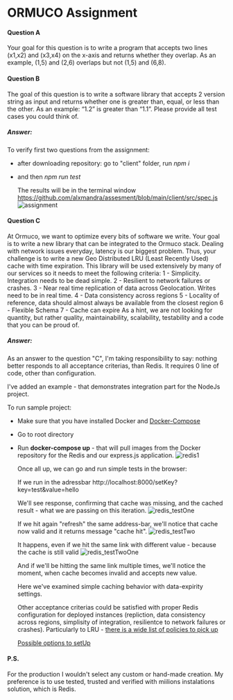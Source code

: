 # ORMUCO Assignment
#### Question A
Your goal for this question is to write a program that accepts two lines (x1,x2) and (x3,x4) on the
x-axis and returns whether they overlap. As an example, (1,5) and (2,6) overlaps but not (1,5)
and (6,8).

#### Question B
The goal of this question is to write a software library that accepts 2 version string as input and
returns whether one is greater than, equal, or less than the other. As an example: “1.2” is
greater than “1.1”. Please provide all test cases you could think of.

##### Answer:
To verify first two questions from the assignment:
- after downloading repository: go to "client" folder, run *npm i*
- and then *npm run test*

  The results will be in the terminal window
  https://github.com/alxmandra/assesment/blob/main/client/src/spec.js
  ![assignment](https://github.com/alxmandra/assesment/assets/22781341/66e12a2b-b097-4562-95a8-dcc484384695)


#### Question C
At Ormuco, we want to optimize every bits of software we write. Your goal is to write a new
library that can be integrated to the Ormuco stack. Dealing with network issues everyday,
latency is our biggest problem. Thus, your challenge is to write a new Geo Distributed LRU (Least
Recently Used) cache with time expiration. This library will be used extensively by many of our
services so it needs to meet the following criteria:
1 - Simplicity. Integration needs to be dead simple.
2 - Resilient to network failures or crashes.
3 - Near real time replication of data across Geolocation. Writes need to be in real time.
4 - Data consistency across regions
5 - Locality of reference, data should almost always be available from the closest region
6 - Flexible Schema
7 - Cache can expire
As a hint, we are not looking for quantity, but rather quality, maintainability, scalability,
testability and a code that you can be proud of.

##### Answer:
As an answer to the question "C", I'm taking responsibility to say: nothing better responds to all acceptance criterias, than Redis.
It requires 0 line of code, other than configuration.

I've added an example - that demonstrates integration part for the NodeJs project.

To run sample project:
- Make sure that you have installed Docker and [Docker-Compose](https://docs.docker.com/compose/install/) 
- Go to root directory
- Run **docker-compose up** - that will pull images from the Docker repository for the Redis and our express.js application.
  ![redis1](https://github.com/alxmandra/assesment/assets/22781341/1b4cd237-6463-4d97-aae9-7947e7a427b4)

  Once all up, we can go and run simple tests in the browser:

  If we run in the adressbar http://localhost:8000/setKey?key=test&value=hello

  We'll see response, confirming that cache was missing, and the cached result - what we are passing on this iteration.
  ![redis_testOne](https://github.com/alxmandra/assesment/assets/22781341/8b735569-4f9f-43cb-a474-e7abeb7db8ee)

  If we hit again "refresh" the same address-bar, we'll notice that cache now valid and it returns message "cache hit".
  ![redis_testTwo](https://github.com/alxmandra/assesment/assets/22781341/8f0432ec-e356-4d45-94b4-b3c1b598f3d2)

  It happens, even if we hit the same link with different value - because the cache is still valid
  ![redis_testTwoOne](https://github.com/alxmandra/assesment/assets/22781341/b6eb45b0-5067-42ba-8620-047318b2ac4b)

  And if we'll be hitting the same link multiple times, we'll notice the moment, when cache becomes invalid and accepts new value.

  Here we've examined simple caching behavior with data-expirity settings.

   Other acceptance criterias could be satisfied with proper Redis configuration for deployed instances (repliction, data consistency across regions, simplisity of integration,
   resilientce to network failures or crashes). Particularly to LRU - [there is a wide list of policies to pick up](https://github.com/alxmandra/assesment/blob/main/redis.conf#L568)

  [Possible options to setUp](https://github.com/alxmandra/assesment/blob/main/redis.conf)

  
  
#### P.S.
For the production I wouldn't select any custom or hand-made creation.
My preference is to use tested, trusted and verified with miilions instalations solution, which is Redis.


